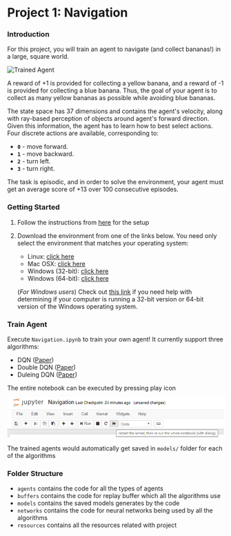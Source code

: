 [//]: # (Image References)

[image1]: https://user-images.githubusercontent.com/10624937/42135619-d90f2f28-7d12-11e8-8823-82b970a54d7e.gif "Trained Agent"

# Project 1: Navigation

### Introduction

For this project, you will train an agent to navigate (and collect bananas!) in a large, square world.  

![Trained Agent][image1]

A reward of +1 is provided for collecting a yellow banana, and a reward of -1 is provided for collecting a blue banana.  Thus, the goal of your agent is to collect as many yellow bananas as possible while avoiding blue bananas.  

The state space has 37 dimensions and contains the agent's velocity, along with ray-based perception of objects around agent's forward direction.  Given this information, the agent has to learn how to best select actions.  Four discrete actions are available, corresponding to:
- **`0`** - move forward.
- **`1`** - move backward.
- **`2`** - turn left.
- **`3`** - turn right.

The task is episodic, and in order to solve the environment, your agent must get an average score of +13 over 100 consecutive episodes.

### Getting Started

1. Follow the instructions from [here](https://github.com/udacity/deep-reinforcement-learning/#dependencies) for the setup

2. Download the environment from one of the links below.  You need only select the environment that matches your operating system:
    - Linux: [click here](https://s3-us-west-1.amazonaws.com/udacity-drlnd/P1/Banana/Banana_Linux.zip)
    - Mac OSX: [click here](https://s3-us-west-1.amazonaws.com/udacity-drlnd/P1/Banana/Banana.app.zip)
    - Windows (32-bit): [click here](https://s3-us-west-1.amazonaws.com/udacity-drlnd/P1/Banana/Banana_Windows_x86.zip)
    - Windows (64-bit): [click here](https://s3-us-west-1.amazonaws.com/udacity-drlnd/P1/Banana/Banana_Windows_x86_64.zip)
    
    (_For Windows users_) Check out [this link](https://support.microsoft.com/en-us/help/827218/how-to-determine-whether-a-computer-is-running-a-32-bit-version-or-64) if you need help with determining if your computer is running a 32-bit version or 64-bit version of the Windows operating system.
    
### Train Agent

Execute `Navigation.ipynb` to train your own agent! It currently support three algorithms:
- DQN ([Paper](https://storage.googleapis.com/deepmind-media/dqn/DQNNaturePaper.pdf))
- Double DQN ([Paper](https://arxiv.org/pdf/1509.06461.pdf))
- Duleing DQN ([Paper](https://arxiv.org/pdf/1511.06581.pdf))

The entire notebook can be executed by pressing play icon

![Jupyter Image](resources/ExecuteEntireNotebook.png)

The trained agents would automatically get saved in ```models/``` folder for each of the algorithms 

### Folder Structure 

- ```agents``` contains the code for all the types of agents 
- ```buffers``` contains the code for replay buffer which all the algorithms use 
- ```models``` contains the saved models generates by the code 
- ```networks``` contains the code for neural networks being used by all the algorithms 
- ```resources``` contains all the resources related with project
